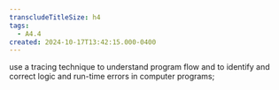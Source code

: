 ```yaml
---
transcludeTitleSize: h4
tags:
  - A4.4
created: 2024-10-17T13:42:15.000-0400
---
```

use a tracing technique to understand program flow and to identify and correct logic and run-time errors in computer programs;